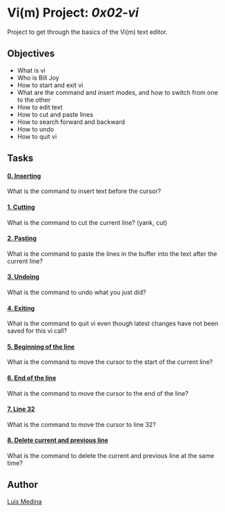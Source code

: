 # Vi(m) Project: _0x02-vi_

Project to get through the basics of the Vi(m) text editor.

## Objectives

- What is vi
- Who is Bill Joy
- How to start and exit vi
- What are the command and insert modes, and how to switch from one to the other
- How to edit text
- How to cut and paste lines
- How to search forward and backward
- How to undo
- How to quit vi

## Tasks

#### [0. Inserting](0-inserting)

What is the command to insert text before the cursor?

#### [1. Cutting](1-cutting)

What is the command to cut the current line? (yank, cut)

#### [2. Pasting](2-pasting)

What is the command to paste the lines in the buffer into the text after the current line?

#### [3. Undoing](3-undoing)

What is the command to undo what you just did?

#### [4. Exiting](4-exiting)

What is the command to quit vi even though latest changes have not been saved for this vi call?

#### [5. Beginning of the line](5-beginning_line)

What is the command to move the cursor to the start of the current line?

#### [6. End of the line](6-end_line)

What is the command to move the cursor to the end of the line?

#### [7. Line 32](100-move_to_line)

What is the command to move the cursor to line 32?

#### [8. Delete current and previous line](101-delete_line)

What is the command to delete the current and previous line at the same time?

## Author

[Luis Medina](https://github.com/luismedinaeng)
